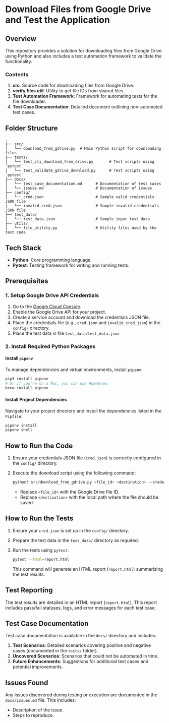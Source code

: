 
# Download Files from Google Drive and Test the Application

## Overview

This repository provides a solution for downloading files from Google Drive using Python and also includes a test automation framework to validate the functionality.

### Contents

1. **src**: Source code for downloading files from Google Drive.
2. **verify files util**: Utility to get file IDs from shared files.
3. **Test Automation Framework**: Framework for automating tests for the file downloader.
4. **Test Case Documentation**: Detailed document outlining non-automated test cases.

## Folder Structure

```plaintext
.
├── src/
│   └── download_from_gdrive.py  # Main Python script for downloading files
├── tests/
│   └── test_cli_download_from_drive.py       # Test scripts using `pytest`
|   └── test_validate_gdrive_download.py      # Test scripts using `pytest`
├── docs/
│   └── test_case_documentation.md      # Documentation of test cases
│   └── issues.md                       # Documentation of issues
├── config/
│   └── cred.json                       # Sample valid credentials JSON file
│   └── invalid_cred.json               # Sample invalid credentials JSON file
├── test_data/
│   └── test_data.json                  # Sample input test data
├── utils/
│   └── file_utility.py                 # Utility files used by the test code
```

## Tech Stack

- **Python**: Core programming language.
- **Pytest**: Testing framework for writing and running tests.

## Prerequisites

### 1. Setup Google Drive API Credentials

1. Go to the [Google Cloud Console](https://console.cloud.google.com/).
2. Enable the Google Drive API for your project.
3. Create a service account and download the credentials JSON file.
4. Place the credentials file (e.g., `cred.json` and `invalid_cred.json`) in the `config/` directory.
5. Place the test data in file `test_data/test_data.json`

### 2. Install Required Python Packages

#### Install `pipenv`

To manage dependencies and virtual environments, install `pipenv`:

```bash
pip3 install pipenv
# Or if you're on a Mac, you can use Homebrew:
brew install pipenv
```

#### Install Project Dependencies

Navigate to your project directory and install the dependencies listed in the `Pipfile`:

```bash
pipenv install
pipenv shell
```

## How to Run the Code

1. Ensure your credentials JSON file (`cred.json`) is correctly configured in the `config/` directory.
2. Execute the download script using the following command:

   ```bash
   python3 src/download_from_gdrive.py <file_id> <destination> --credentials config/cred.json
   ```

   - Replace `<file_id>` with the Google Drive file ID.
   - Replace `<destination>` with the local path where the file should be saved.

## How to Run the Tests

1. Ensure your `cred.json` is set up in the `config/` directory.
2. Prepare the test data in the `test_data/` directory as required.
3. Run the tests using `pytest`:

   ```bash
   pytest --html=report.html
   ```

   This command will generate an HTML report (`report.html`) summarizing the test results.

## Test Reporting

The test results are detailed in an HTML report (`report.html`). This report includes pass/fail statuses, logs, and error messages for each test case.

## Test Case Documentation

Test case documentation is available in the `docs/` directory and includes:

1. **Test Scenarios**: Detailed scenarios covering positive and negative cases (documented in the `tests/` folder).
2. **Uncovered Scenarios**: Scenarios that could not be automated in time.
3. **Future Enhancements**: Suggestions for additional test cases and potential improvements.

## Issues Found

Any issues discovered during testing or execution are documented in the `docs/issues.md` file. This includes:

- Description of the issue.
- Steps to reproduce.
